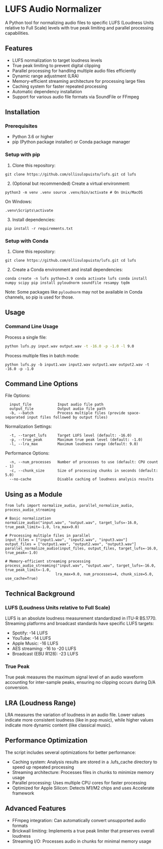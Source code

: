 # LUFS Audio Normalizer

A Python tool for normalizing audio files to specific LUFS (Loudness Units relative to Full Scale) levels with true peak limiting and parallel processing capabilities.

## Features

- LUFS normalization to target loudness levels
- True peak limiting to prevent digital clipping
- Parallel processing for handling multiple audio files efficiently
- Dynamic range adjustment (LRA)
- Memory-efficient streaming architecture for processing large files
- Caching system for faster repeated processing
- Automatic dependency installation
- Support for various audio file formats via SoundFile or FFmpeg

## Installation

### Prerequisites
- Python 3.6 or higher
- pip (Python package installer) or Conda package manager

### Setup with pip

1. Clone this repository:

```
git clone https://github.com/ollisulopuisto/lufs.git cd lufs
```

2. (Optional but recommended) Create a virtual environment:

```
python3 -m venv .venv source .venv/bin/activate # On Unix/MacOS
```

On Windows: 
```
.venv\Scripts\activate
```

3. Install dependencies:

```
pip install -r requirements.txt
```

### Setup with Conda

1. Clone this repository:

```
git clone https://github.com/ollisulopuisto/lufs.git cd lufs
```

2. Create a Conda environment and install dependencies:

```
conda create -n lufs python=3.9 conda activate lufs conda install numpy scipy pip install pyloudnorm soundfile resampy tqdm
```

Note: Some packages like `pyloudnorm` may not be available in Conda channels, so pip is used for those.

## Usage

### Command Line Usage

Process a single file:

```bash
python lufs.py input.wav output.wav -t -16.0 -p -1.0 -l 9.0
```

Process multiple files in batch mode:

```
python lufs.py -b input1.wav input2.wav output1.wav output2.wav -t -16.0 -p -1.0
```

## Command Line Options


File Options:
```
  input_file            Input audio file path
  output_file           Output audio file path
  -b, --batch           Process multiple files (provide space-separated input files followed by output files)
```
Normalization Settings:
```
  -t, --target_lufs     Target LUFS level (default: -16.0)
  -p, --true_peak       Maximum true peak level (default: -1.0)
  -l, --lra_max         Maximum loudness range (default: 9.0)
```  

Performance Options:
```
  -n, --num_processes   Number of processes to use (default: CPU count - 1)
  -c, --chunk_size      Size of processing chunks in seconds (default: 5.0)
  --no-cache            Disable caching of loudness analysis results
```  

## Using as a Module

```
from lufs import normalize_audio, parallel_normalize_audio, process_audio_streaming

# Basic normalization
normalize_audio("input.wav", "output.wav", target_lufs=-16.0, true_peak_limit=-1.0, lra_max=9.0)

# Processing multiple files in parallel
input_files = ["input1.wav", "input2.wav", "input3.wav"]
output_files = ["output1.wav", "output2.wav", "output3.wav"]
parallel_normalize_audio(input_files, output_files, target_lufs=-16.0, true_peak=-1.0)

# Memory-efficient streaming processing
process_audio_streaming("input.wav", "output.wav", target_lufs=-16.0, true_peak_limit=-1.0,
                       lra_max=9.0, num_processes=4, chunk_size=5.0, use_cache=True)
```

## Technical Background

### LUFS (Loudness Units relative to Full Scale)

LUFS is an absolute loudness measurement standardized in ITU-R BS.1770. Streaming platforms and broadcast standards have specific LUFS targets:

- Spotify: -14 LUFS
- YouTube: -14 LUFS
- Apple Music: -16 LUFS
- AES streaming: -16 to -20 LUFS
- Broadcast (EBU R128): -23 LUFS

### True Peak

True peak measures the maximum signal level of an audio waveform accounting for inter-sample peaks, ensuring no clipping occurs during D/A conversion.

## LRA (Loudness Range)

LRA measures the variation of loudness in an audio file. Lower values indicate more consistent loudness (like in pop music), while higher values indicate more dynamic content (like classical music).

## Performance Optimization

The script includes several optimizations for better performance:

- Caching system: Analysis results are stored in a .lufs_cache directory to speed up repeated processing
- Streaming architecture: Processes files in chunks to minimize memory usage
- Parallel processing: Uses multiple CPU cores for faster processing
- Optimized for Apple Silicon: Detects M1/M2 chips and uses Accelerate framework

## Advanced Features
- FFmpeg integration: Can automatically convert unsupported audio formats
- Brickwall limiting: Implements a true peak limiter that preserves overall loudness
- Streaming I/O: Processes audio in chunks for minimal memory usage